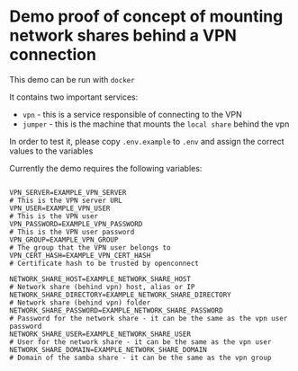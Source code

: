 # Demo proof of concept of mounting network shares behind a VPN connection

This demo can be run with `docker`

It contains two important services: 

* `vpn` - this is a service responsible of connecting to the VPN
* `jumper` - this is the machine that mounts the `local share` behind the vpn

In order to test it, please copy `.env.example` to `.env` and assign the correct values to the variables

Currently the demo requires the following variables: 

```

VPN_SERVER=EXAMPLE_VPN_SERVER                                           # This is the VPN server URL
VPN_USER=EXAMPLE_VPN_USER                                               # This is the VPN user
VPN_PASSWORD=EXAMPLE_VPN_PASSWORD                                       # This is the VPN user password
VPN_GROUP=EXAMPLE_VPN_GROUP                                             # The group that the VPN user belongs to
VPN_CERT_HASH=EXAMPLE_VPN_CERT_HASH                                     # Certificate hash to be trusted by openconnect

NETWORK_SHARE_HOST=EXAMPLE_NETWORK_SHARE_HOST                           # Network share (behind vpn) host, alias or IP
NETWORK_SHARE_DIRECTORY=EXAMPLE_NETWORK_SHARE_DIRECTORY                 # Network share (behind vpn) folder
NETWORK_SHARE_PASSWORD=EXAMPLE_NETWORK_SHARE_PASSWORD                   # Password for the network share - it can be the same as the vpn user password
NETWORK_SHARE_USER=EXAMPLE_NETWORK_SHARE_USER                           # User for the network share - it can be the same as the vpn user
NETWORK_SHARE_DOMAIN=EXAMPLE_NETWORK_SHARE_DOMAIN                       # Domain of the samba share - it can be the same as the vpn group

```
